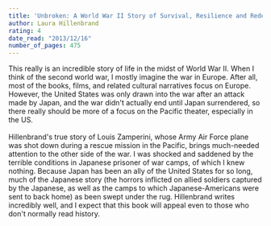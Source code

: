 ```yaml
---
title: 'Unbroken: A World War II Story of Survival, Resilience and Redemption'
author: Laura Hillenbrand
rating: 4
date_read: "2013/12/16"
number_of_pages: 475
---
```


This really is an incredible story of life in the midst of World War II. When I think of the second world war, I mostly imagine the war in Europe. After all, most of the books, films, and related cultural narratives focus on Europe. However, the United States was only drawn into the war after an attack made by Japan, and the war didn't actually end until Japan surrendered, so there really should be more of a focus on the Pacific theater, especially in the US. <br/><br/>Hillenbrand's true story of Louis Zamperini, whose Army Air Force plane was shot down during a rescue mission in the Pacific, brings much-needed attention to the other side of the war. I was shocked and saddened by the terrible conditions in Japanese prisoner of war camps, of which I knew nothing. Because Japan has been an ally of the United States for so long, much of the Japanese story (the horrors inflicted on allied soldiers captured by the Japanese, as well as the camps to which Japanese-Americans were sent to back home) as been swept under the rug. Hillenbrand writes incredibly well, and I expect that this book will appeal even to those who don't normally read history.